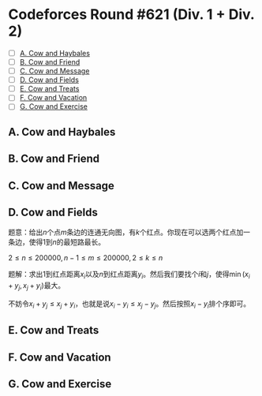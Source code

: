 # Codeforces Round #621 (Div. 1 + Div. 2)

+ [ ] [A. Cow and Haybales](https://codeforces.com/contest/1307/problem/A)
+ [ ] [B. Cow and Friend](https://codeforces.com/contest/1307/problem/B)
+ [ ] [C. Cow and Message](https://codeforces.com/contest/1307/problem/C)
+ [ ] [D. Cow and Fields](https://codeforces.com/contest/1307/problem/D)
+ [ ] [E. Cow and Treats](https://codeforces.com/contest/1307/problem/E)
+ [ ] [F. Cow and Vacation](https://codeforces.com/contest/1307/problem/F)
+ [ ] [G. Cow and Exercise](https://codeforces.com/contest/1307/problem/G)

## A. Cow and Haybales

## B. Cow and Friend

## C. Cow and Message

## D. Cow and Fields

题意：给出$n$个点$m$条边的连通无向图，有$k$个红点。你现在可以选两个红点加一条边，使得$1$到$n$的最短路最长。

$2 \le n \le 200000, n-1 \le m \le 200000, 2 \le k \le n$

题解：求出$1$到红点距离$x_i$以及$n$到红点距离$y_i$。然后我们要找个$i$和$j$，使得$\min(x_i + y_j, x_j + y_i)$最大。

不妨令$x_i + y_j \le x_j + y_i$，也就是说$x_i - y_i \le x_j - y_j$。然后按照$x_i-y_i$排个序即可。

## E. Cow and Treats

## F. Cow and Vacation

## G. Cow and Exercise